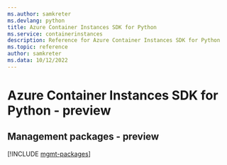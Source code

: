 ```yaml
---
ms.author: samkreter
ms.devlang: python
title: Azure Container Instances SDK for Python
ms.service: containerinstances
description: Reference for Azure Container Instances SDK for Python
ms.topic: reference
author: samkreter
ms.data: 10/12/2022
---
```

# Azure Container Instances SDK for Python - preview

## Management packages - preview
[!INCLUDE [mgmt-packages](container-instances-mgmt-index.md)]